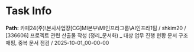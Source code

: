 # Task Info

**Path:** 카페24(주)\본사사업장\[CG]MI본부\MI인프라그룹\AI인프라1팀 / shkim20 / [336606] 프로젝트 관련 산출물 작성 (정리_문서화) _ 대상 업무 진행 현황 문서 구조 매핑, 중복 문서 점검 / 2025-10-01_00-00-00

